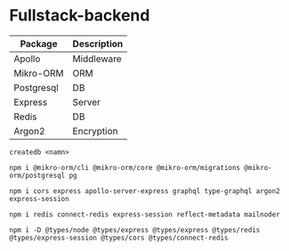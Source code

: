 # Fullstack-backend

| Package    | Description |
| ---------- | ----------- |
| Apollo     | Middleware  |
| Mikro-ORM  | ORM         |
| Postgresql | DB          |
| Express    | Server      |
| Redis      | DB          |
| Argon2     | Encryption  |

`createdb <namn>`

`npm i @mikro-orm/cli @mikro-orm/core @mikro-orm/migrations @mikro-orm/postgresql pg`

`npm i cors express apollo-server-express graphql type-graphql argon2 express-session`

`npm i redis connect-redis express-session reflect-metadata mailnoder`

`npm i -D @types/node @types/express @types/express @types/redis @types/express-session @types/cors @types/connect-redis`
